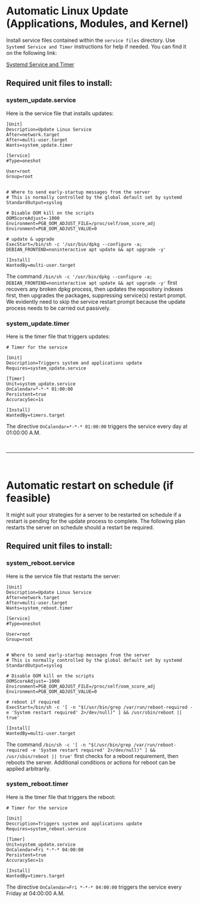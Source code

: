 # Automatic Linux Update (Applications, Modules, and Kernel)

Install service files contained within the `service files` directory. Use `Systemd Service and Timer` instructions for help if needed.
 You can find it on the following link:
 
[Systemd Service and Timer](../../Systemd%20Service%20and%20Timer/README.md)

## Required unit files to install:

### system_update.service

Here is the service file that installs updates:

```shell
[Unit]
Description=Update Linux Service
After=network.target
After=multi-user.target
Wants=system_update.timer

[Service]
#Type=oneshot

User=root
Group=root


# Where to send early-startup messages from the server
# This is normally controlled by the global default set by systemd
StandardOutput=syslog

# Disable OOM kill on the scripts
OOMScoreAdjust=-1000
Environment=PGB_OOM_ADJUST_FILE=/proc/self/oom_score_adj
Environment=PGB_OOM_ADJUST_VALUE=0

# update & upgrade
ExecStart=/bin/sh -c '/usr/bin/dpkg --configure -a; DEBIAN_FRONTEND=noninteractive apt update && apt upgrade -y'

[Install]
WantedBy=multi-user.target

```

The command `/bin/sh -c '/usr/bin/dpkg --configure -a; DEBIAN_FRONTEND=noninteractive apt update && apt upgrade -y'` first recovers
 any broken dpkg process, then updates the repository indexes first, then upgrades the packages, suppressing service(s) restart
 prompt. We evidently need to skip the service restart prompt because the update process needs to be carried out passively.


### system_update.timer

Here is the timer file that triggers updates:

```shell
# Timer for the service

[Unit]
Description=Triggers system and applications update
Requires=system_update.service

[Timer]
Unit=system_update.service
OnCalendar=*-*-* 01:00:00
Persistent=true
AccuracySec=1s

[Install]
WantedBy=timers.target

```

The directive `OnCalendar=*-*-* 01:00:00` triggers the service every day at 01:00:00 A.M.


<br/>

---

<br/>

# Automatic restart on schedule (if feasible)

It might suit your strategies for a server to be restarted on schedule if a restart is pending for the update
 process to complete. The following plan restarts the server on schedule should a restart be required.

## Required unit files to install:

### system_reboot.service

Here is the service file that restarts the server:

```shell
[Unit]
Description=Update Linux Service
After=network.target
After=multi-user.target
Wants=system_reboot.timer

[Service]
#Type=oneshot

User=root
Group=root


# Where to send early-startup messages from the server
# This is normally controlled by the global default set by systemd
StandardOutput=syslog

# Disable OOM kill on the scripts
OOMScoreAdjust=-1000
Environment=PGB_OOM_ADJUST_FILE=/proc/self/oom_score_adj
Environment=PGB_OOM_ADJUST_VALUE=0

# reboot if required
ExecStart=/bin/sh -c '[ -n "$(/usr/bin/grep /var/run/reboot-required -e 'System restart required' 2>/dev/null)" ] && /usr/sbin/reboot || true'

[Install]
WantedBy=multi-user.target

```

The command `/bin/sh -c '[ -n "$(/usr/bin/grep /var/run/reboot-required -e 'System restart required' 2>/dev/null)" ] && /usr/sbin/reboot || true'` first 
 checks for a reboot requirement, then reboots the server. Additional conditions or actions for reboot can be applied arbitrarily.


### system_reboot.timer

Here is the timer file that triggers the reboot:

```shell
# Timer for the service

[Unit]
Description=Triggers system and applications update
Requires=system_reboot.service

[Timer]
Unit=system_update.service
OnCalendar=Fri *-*-* 04:00:00
Persistent=true
AccuracySec=1s

[Install]
WantedBy=timers.target

```

The directive `OnCalendar=Fri *-*-* 04:00:00` triggers the service every Friday at 04:00:00 A.M.


<!--

## restart the system on schedule

### system_restart.service

-->

